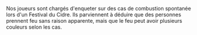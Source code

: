 Nos joueurs sont chargés d'enqueter sur des cas de combustion spontanée lors
d'un Festival du Cidre. Ils parviennent à déduire que des personnes prennent feu
sans raison apparente, mais que le feu peut avoir plusieurs couleurs selon les
cas.
